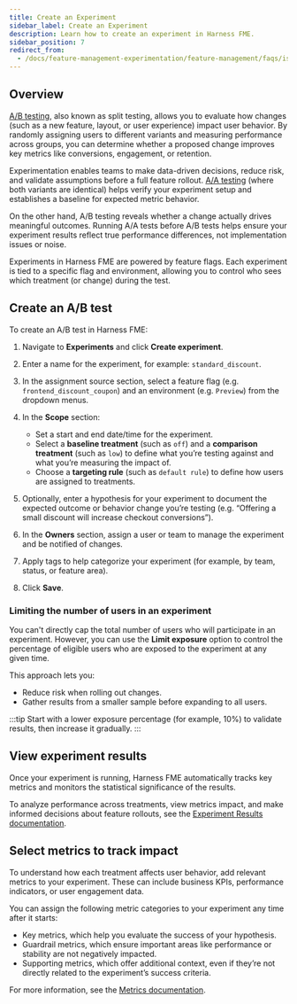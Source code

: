 ```yaml
---
title: Create an Experiment
sidebar_label: Create an Experiment
description: Learn how to create an experiment in Harness FME.
sidebar_position: 7
redirect_from:
  - /docs/feature-management-experimentation/feature-management/faqs/is-there-a-way-to-limit-the-number-of-users-in-an-experiment
---
```


## Overview

[A/B testing](https://www.harness.io/harness-devops-academy/ab-testing), also known as split testing, allows you to evaluate how changes (such as a new feature, layout, or user experience) impact user behavior. By randomly assigning users to different variants and measuring performance across groups, you can determine whether a proposed change improves key metrics like conversions, engagement, or retention.

Experimentation enables teams to make data-driven decisions, reduce risk, and validate assumptions before a full feature rollout. [A/A testing](https://www.harness.io/harness-devops-academy/a-a-testing) (where both variants are identical) helps verify your experiment setup and establishes a baseline for expected metric behavior. 

On the other hand, A/B testing reveals whether a change actually drives meaningful outcomes. Running A/A tests before A/B tests helps ensure your experiment results reflect true performance differences, not implementation issues or noise.

Experiments in Harness FME are powered by feature flags. Each experiment is tied to a specific flag and environment, allowing you to control who sees which treatment (or change) during the test.

## Create an A/B test

To create an A/B test in Harness FME:

1. Navigate to **Experiments** and click **Create experiment**.
1. Enter a name for the experiment, for example: `standard_discount`.
1. In the assignment source section, select a feature flag (e.g.  `frontend_discount_coupon`) and an environment (e.g. `Preview`) from the dropdown menus.
1. In the **Scope** section:

   - Set a start and end date/time for the experiment. 
   - Select a **baseline treatment** (such as `off`) and a **comparison treatment** (such as `low`) to define what you’re testing against and what you’re measuring the impact of.
   - Choose a **targeting rule** (such as `default rule`) to define how users are assigned to treatments.

1. Optionally, enter a hypothesis for your experiment to document the expected outcome or behavior change you’re testing (e.g. “Offering a small discount will increase checkout conversions”).
1. In the **Owners** section, assign a user or team to manage the experiment and be notified of changes.
1. Apply tags to help categorize your experiment (for example, by team, status, or feature area).
1. Click **Save**. 

### Limiting the number of users in an experiment

You can't directly cap the total number of users who will participate in an experiment. However, you can use the **Limit exposure** option to control the percentage of eligible users who are exposed to the experiment at any given time.

This approach lets you:

- Reduce risk when rolling out changes.
- Gather results from a smaller sample before expanding to all users.

:::tip
Start with a lower exposure percentage (for example, 10%) to validate results, then increase it gradually.
:::

## View experiment results

Once your experiment is running, Harness FME automatically tracks key metrics and monitors the statistical significance of the results. 

To analyze performance across treatments, view metrics impact, and make informed decisions about feature rollouts, see the [Experiment Results documentation](/docs/feature-management-experimentation/experimentation/experiment-results/).

## Select metrics to track impact

To understand how each treatment affects user behavior, add relevant metrics to your experiment. These can include business KPIs, performance indicators, or user engagement data.

You can assign the following metric categories to your experiment any time after it starts:

* Key metrics, which help you evaluate the success of your hypothesis.
* Guardrail metrics, which ensure important areas like performance or stability are not negatively impacted.
* Supporting metrics, which offer additional context, even if they’re not directly related to the experiment’s success criteria.

For more information, see the [Metrics documentation](/docs/feature-management-experimentation/experimentation/metrics/).